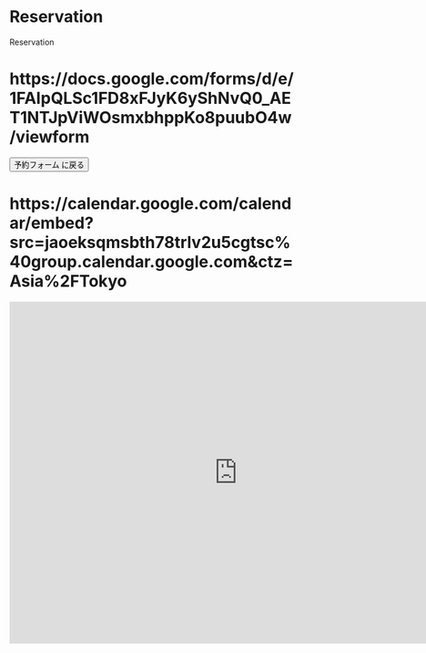 # Reservation
Reservation
<!DOCTYPE html>
<html>
<head>
<meta charset="UTF-8">
<title>TipsNote : Reservation system </title>
<link rel="stylesheet" href="https://cdnjs.cloudflare.com/ajax/libs/marx/2.0.4/marx.css">
</head>

<body>
<main>
  <h1>https://docs.google.com/forms/d/e/1FAIpQLSc1FD8xFJyK6yShNvQ0_AET1NTJpViWOsmxbhppKo8puubO4w/viewform</h1>
  <a href="https://docs.google.com/forms/d/e/1FAIpQLSc1FD8xFJyK6yShNvQ0_AET1NTJpViWOsmxbhppKo8puubO4w/viewform"><button>予約フォーム に戻る</button></a>
</main>
 <h1>https://calendar.google.com/calendar/embed?src=jaoeksqmsbth78trlv2u5cgtsc%40group.calendar.google.com&ctz=Asia%2FTokyo</h1>

<iframe src="https://calendar.google.com/calendar/embed?height=600&amp;wkst=1&amp;bgcolor=%23ffffff&amp;ctz=Asia%2FTokyo&amp;src=b21vdC5zYW50YW5hQGdtYWlsLmNvbQ&amp;src=amEuamFwYW5lc2UjaG9saWRheUBncm91cC52LmNhbGVuZGFyLmdvb2dsZS5jb20&amp;color=%23039BE5&amp;color=%230B8043" style="border-width:0" width="800" height="600" frameborder="0" scrolling="no"></iframe>
